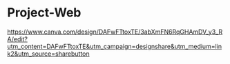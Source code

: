 # Project-Web
https://www.canva.com/design/DAFwFTtoxTE/3abXmFN6RqGHAmDV_y3_RA/edit?utm_content=DAFwFTtoxTE&utm_campaign=designshare&utm_medium=link2&utm_source=sharebutton
